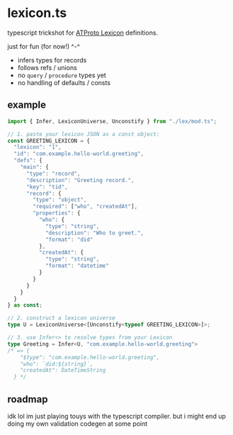 # lexicon.ts

typescript trickshot for [ATProto Lexicon](https://atproto.com/specs/lexicon) definitions.

just for fun (for now!) ^-^

- infers types for records
- follows refs / unions
- no `query` / `procedure` types yet
- no handling of defaults / consts

## example

```typescript
import { Infer, LexiconUniverse, Unconstify } from "./lex/mod.ts";

// 1. paste your lexicon JSON as a const object:
const GREETING_LEXICON = {
  "lexicon": "1",
  "id": "com.example.hello-world.greeting",
  "defs": {
    "main": {
      "type": "record",
      "description": "Greeting record.",
      "key": "tid",
      "record": {
        "type": "object",
        "required": ["who", "createdAt"],
        "properties": {
          "who": {
            "type": "string",
            "description": "Who to greet.",
            "format": "did"
          },
          "createdAt": {
            "type": "string",
            "format": "datetime"
          }
        }
      }
    }
  }
} as const;

// 2. construct a lexicon universe
type U = LexiconUniverse<[Unconstify<typeof GREETING_LEXICON>]>;

// 3. use Infer<> to resolve types from your Lexicon
type Greeting = Infer<U, "com.example.hello-world.greeting">
/* => {
    "$type": "com.example.hello-world.greeting",
    "who": `did:${string}`,
    "createdAt": DateTimeString
  } */
```

## roadmap

idk lol im just playing touys with the typescript compiler. but i might end up doing my own validation codegen at some point

